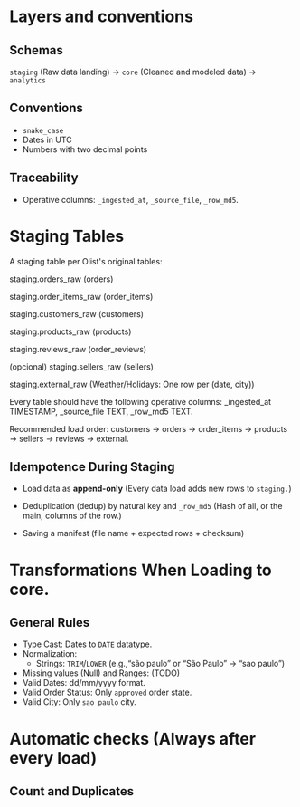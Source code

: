 # Layers and conventions

## Schemas

`staging` (Raw data landing) -> `core` (Cleaned and modeled data) -> `analytics`

## Conventions

- `snake_case`
- Dates in UTC
- Numbers with two decimal points

## Traceability

- Operative columns:
    `_ingested_at`, `_source_file`, `_row_md5`.

# Staging Tables

A staging table per Olist's original tables:

staging.orders_raw (orders)

staging.order_items_raw (order_items)

staging.customers_raw (customers)

staging.products_raw (products)

staging.reviews_raw (order_reviews)

(opcional) staging.sellers_raw (sellers)

staging.external_raw (Weather/Holidays: One row per (date, city))

Every table should have the following operative columns: _ingested_at TIMESTAMP, _source_file TEXT, _row_md5 TEXT.

Recommended load order: customers → orders → order_items → products → sellers → reviews → external.

## Idempotence During Staging

- Load data as **append-only** (Every data load adds new rows to `staging.`)

- Deduplication (dedup) by natural key and `_row_md5` (Hash of all, or the main, columns of the row.)

- Saving a manifest (file name + expected rows + checksum)

# Transformations When Loading to core.

## General Rules

- Type Cast: Dates to `DATE` datatype.
- Normalization: 
    * Strings: `TRIM`/`LOWER` (e.g.,“são paulo” or “São Paulo” -> “sao paulo”)
- Missing values (Null) and Ranges: (TODO)
- Valid Dates: dd/mm/yyyy format.
- Valid Order Status: Only `approved` order state.
- Valid City: Only `sao paulo` city.

# Automatic checks (Always after every load)

## Count and Duplicates

## 
